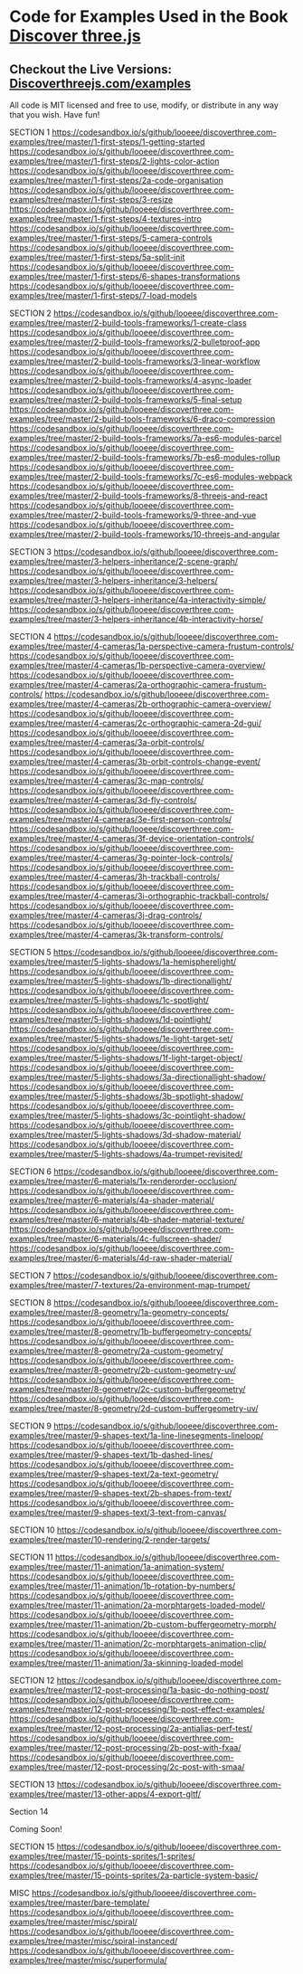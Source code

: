 # Code for Examples Used in the Book [Discover three.js](https://discoverthreejs.com/)

## Checkout the Live Versions: [Discoverthreejs.com/examples](https://discoverthreejs.com/examples)

All code is MIT licensed and free to use, modify, or distribute in any way that you wish. Have fun!

SECTION 1
https://codesandbox.io/s/github/looeee/discoverthree.com-examples/tree/master/1-first-steps/1-getting-started
https://codesandbox.io/s/github/looeee/discoverthree.com-examples/tree/master/1-first-steps/2-lights-color-action
https://codesandbox.io/s/github/looeee/discoverthree.com-examples/tree/master/1-first-steps/2a-code-organisation
https://codesandbox.io/s/github/looeee/discoverthree.com-examples/tree/master/1-first-steps/3-resize
https://codesandbox.io/s/github/looeee/discoverthree.com-examples/tree/master/1-first-steps/4-textures-intro
https://codesandbox.io/s/github/looeee/discoverthree.com-examples/tree/master/1-first-steps/5-camera-controls
https://codesandbox.io/s/github/looeee/discoverthree.com-examples/tree/master/1-first-steps/5a-split-init
https://codesandbox.io/s/github/looeee/discoverthree.com-examples/tree/master/1-first-steps/6-shapes-transformations
https://codesandbox.io/s/github/looeee/discoverthree.com-examples/tree/master/1-first-steps/7-load-models

SECTION 2
https://codesandbox.io/s/github/looeee/discoverthree.com-examples/tree/master/2-build-tools-frameworks/1-create-class
https://codesandbox.io/s/github/looeee/discoverthree.com-examples/tree/master/2-build-tools-frameworks/2-bulletproof-app
https://codesandbox.io/s/github/looeee/discoverthree.com-examples/tree/master/2-build-tools-frameworks/3-linear-workflow
https://codesandbox.io/s/github/looeee/discoverthree.com-examples/tree/master/2-build-tools-frameworks/4-async-loader
https://codesandbox.io/s/github/looeee/discoverthree.com-examples/tree/master/2-build-tools-frameworks/5-final-setup
https://codesandbox.io/s/github/looeee/discoverthree.com-examples/tree/master/2-build-tools-frameworks/6-draco-compression
https://codesandbox.io/s/github/looeee/discoverthree.com-examples/tree/master/2-build-tools-frameworks/7a-es6-modules-parcel
https://codesandbox.io/s/github/looeee/discoverthree.com-examples/tree/master/2-build-tools-frameworks/7b-es6-modules-rollup
https://codesandbox.io/s/github/looeee/discoverthree.com-examples/tree/master/2-build-tools-frameworks/7c-es6-modules-webpack
https://codesandbox.io/s/github/looeee/discoverthree.com-examples/tree/master/2-build-tools-frameworks/8-threejs-and-react
https://codesandbox.io/s/github/looeee/discoverthree.com-examples/tree/master/2-build-tools-frameworks/9-three-and-vue
https://codesandbox.io/s/github/looeee/discoverthree.com-examples/tree/master/2-build-tools-frameworks/10-threejs-and-angular

SECTION 3
https://codesandbox.io/s/github/looeee/discoverthree.com-examples/tree/master/3-helpers-inheritance/2-scene-graph/
https://codesandbox.io/s/github/looeee/discoverthree.com-examples/tree/master/3-helpers-inheritance/3-helpers/
https://codesandbox.io/s/github/looeee/discoverthree.com-examples/tree/master/3-helpers-inheritance/4a-interactivity-simple/
https://codesandbox.io/s/github/looeee/discoverthree.com-examples/tree/master/3-helpers-inheritance/4b-interactivity-horse/

SECTION 4
https://codesandbox.io/s/github/looeee/discoverthree.com-examples/tree/master/4-cameras/1a-perspective-camera-frustum-controls/
https://codesandbox.io/s/github/looeee/discoverthree.com-examples/tree/master/4-cameras/1b-perspective-camera-overview/
https://codesandbox.io/s/github/looeee/discoverthree.com-examples/tree/master/4-cameras/2a-orthographic-camera-frustum-controls/
https://codesandbox.io/s/github/looeee/discoverthree.com-examples/tree/master/4-cameras/2b-orthographic-camera-overview/
https://codesandbox.io/s/github/looeee/discoverthree.com-examples/tree/master/4-cameras/2c-orthographic-camera-2d-gui/
https://codesandbox.io/s/github/looeee/discoverthree.com-examples/tree/master/4-cameras/3a-orbit-controls/
https://codesandbox.io/s/github/looeee/discoverthree.com-examples/tree/master/4-cameras/3b-orbit-controls-change-event/
https://codesandbox.io/s/github/looeee/discoverthree.com-examples/tree/master/4-cameras/3c-map-controls/
https://codesandbox.io/s/github/looeee/discoverthree.com-examples/tree/master/4-cameras/3d-fly-controls/
https://codesandbox.io/s/github/looeee/discoverthree.com-examples/tree/master/4-cameras/3e-first-person-controls/
https://codesandbox.io/s/github/looeee/discoverthree.com-examples/tree/master/4-cameras/3f-device-orientation-controls/
https://codesandbox.io/s/github/looeee/discoverthree.com-examples/tree/master/4-cameras/3g-pointer-lock-controls/
https://codesandbox.io/s/github/looeee/discoverthree.com-examples/tree/master/4-cameras/3h-trackball-controls/
https://codesandbox.io/s/github/looeee/discoverthree.com-examples/tree/master/4-cameras/3i-orthographic-trackball-controls/
https://codesandbox.io/s/github/looeee/discoverthree.com-examples/tree/master/4-cameras/3j-drag-controls/
https://codesandbox.io/s/github/looeee/discoverthree.com-examples/tree/master/4-cameras/3k-transform-controls/

SECTION 5
https://codesandbox.io/s/github/looeee/discoverthree.com-examples/tree/master/5-lights-shadows/1a-hemispherelight/
https://codesandbox.io/s/github/looeee/discoverthree.com-examples/tree/master/5-lights-shadows/1b-directionallight/
https://codesandbox.io/s/github/looeee/discoverthree.com-examples/tree/master/5-lights-shadows/1c-spotlight/
https://codesandbox.io/s/github/looeee/discoverthree.com-examples/tree/master/5-lights-shadows/1d-pointlight/
https://codesandbox.io/s/github/looeee/discoverthree.com-examples/tree/master/5-lights-shadows/1e-light-target-set/
https://codesandbox.io/s/github/looeee/discoverthree.com-examples/tree/master/5-lights-shadows/1f-light-target-object/
https://codesandbox.io/s/github/looeee/discoverthree.com-examples/tree/master/5-lights-shadows/3a-directionallight-shadow/
https://codesandbox.io/s/github/looeee/discoverthree.com-examples/tree/master/5-lights-shadows/3b-spotlight-shadow/
https://codesandbox.io/s/github/looeee/discoverthree.com-examples/tree/master/5-lights-shadows/3c-pointlight-shadow/
https://codesandbox.io/s/github/looeee/discoverthree.com-examples/tree/master/5-lights-shadows/3d-shadow-material/
https://codesandbox.io/s/github/looeee/discoverthree.com-examples/tree/master/5-lights-shadows/4a-trumpet-revisited/

SECTION 6
https://codesandbox.io/s/github/looeee/discoverthree.com-examples/tree/master/6-materials/1x-renderorder-occlusion/
https://codesandbox.io/s/github/looeee/discoverthree.com-examples/tree/master/6-materials/4a-shader-material/
https://codesandbox.io/s/github/looeee/discoverthree.com-examples/tree/master/6-materials/4b-shader-material-texture/
https://codesandbox.io/s/github/looeee/discoverthree.com-examples/tree/master/6-materials/4c-fullscreen-shader/
https://codesandbox.io/s/github/looeee/discoverthree.com-examples/tree/master/6-materials/4d-raw-shader-material/

SECTION 7
https://codesandbox.io/s/github/looeee/discoverthree.com-examples/tree/master/7-textures/2a-environment-map-trumpet/

SECTION 8
https://codesandbox.io/s/github/looeee/discoverthree.com-examples/tree/master/8-geometry/1a-geometry-concepts/
https://codesandbox.io/s/github/looeee/discoverthree.com-examples/tree/master/8-geometry/1b-buffergeometry-concepts/
https://codesandbox.io/s/github/looeee/discoverthree.com-examples/tree/master/8-geometry/2a-custom-geometry/
https://codesandbox.io/s/github/looeee/discoverthree.com-examples/tree/master/8-geometry/2b-custom-geometry-uv/
https://codesandbox.io/s/github/looeee/discoverthree.com-examples/tree/master/8-geometry/2c-custom-buffergeometry/
https://codesandbox.io/s/github/looeee/discoverthree.com-examples/tree/master/8-geometry/2d-custom-buffergeometry-uv/

SECTION 9
https://codesandbox.io/s/github/looeee/discoverthree.com-examples/tree/master/9-shapes-text/1a-line-linesegments-lineloop/
https://codesandbox.io/s/github/looeee/discoverthree.com-examples/tree/master/9-shapes-text/1b-dashed-lines/
https://codesandbox.io/s/github/looeee/discoverthree.com-examples/tree/master/9-shapes-text/2a-text-geometry/
https://codesandbox.io/s/github/looeee/discoverthree.com-examples/tree/master/9-shapes-text/2b-shapes-from-text/
https://codesandbox.io/s/github/looeee/discoverthree.com-examples/tree/master/9-shapes-text/3-text-from-canvas/

SECTION 10
https://codesandbox.io/s/github/looeee/discoverthree.com-examples/tree/master/10-rendering/2-render-targets/

SECTION 11
https://codesandbox.io/s/github/looeee/discoverthree.com-examples/tree/master/11-animation/1a-animation-system/
https://codesandbox.io/s/github/looeee/discoverthree.com-examples/tree/master/11-animation/1b-rotation-by-numbers/
https://codesandbox.io/s/github/looeee/discoverthree.com-examples/tree/master/11-animation/2a-morphtargets-loaded-model/
https://codesandbox.io/s/github/looeee/discoverthree.com-examples/tree/master/11-animation/2b-custom-buffergeometry-morph/
https://codesandbox.io/s/github/looeee/discoverthree.com-examples/tree/master/11-animation/2c-morphtargets-animation-clip/
https://codesandbox.io/s/github/looeee/discoverthree.com-examples/tree/master/11-animation/3a-skinning-loaded-model

SECTION 12
https://codesandbox.io/s/github/looeee/discoverthree.com-examples/tree/master/12-post-processing/1a-basic-do-nothing-post/
https://codesandbox.io/s/github/looeee/discoverthree.com-examples/tree/master/12-post-processing/1b-post-effect-examples/
https://codesandbox.io/s/github/looeee/discoverthree.com-examples/tree/master/12-post-processing/2a-antialias-perf-test/
https://codesandbox.io/s/github/looeee/discoverthree.com-examples/tree/master/12-post-processing/2b-post-with-fxaa/
https://codesandbox.io/s/github/looeee/discoverthree.com-examples/tree/master/12-post-processing/2c-post-with-smaa/

SECTION 13
https://codesandbox.io/s/github/looeee/discoverthree.com-examples/tree/master/13-other-apps/4-export-gltf/

Section 14

Coming Soon!

SECTION 15
https://codesandbox.io/s/github/looeee/discoverthree.com-examples/tree/master/15-points-sprites/1-sprites/
https://codesandbox.io/s/github/looeee/discoverthree.com-examples/tree/master/15-points-sprites/2a-particle-system-basic/

MISC
https://codesandbox.io/s/github/looeee/discoverthree.com-examples/tree/master/bare-template/
https://codesandbox.io/s/github/looeee/discoverthree.com-examples/tree/master/misc/spiral/
https://codesandbox.io/s/github/looeee/discoverthree.com-examples/tree/master/misc/spiral-instanced/
https://codesandbox.io/s/github/looeee/discoverthree.com-examples/tree/master/misc/superformula/
